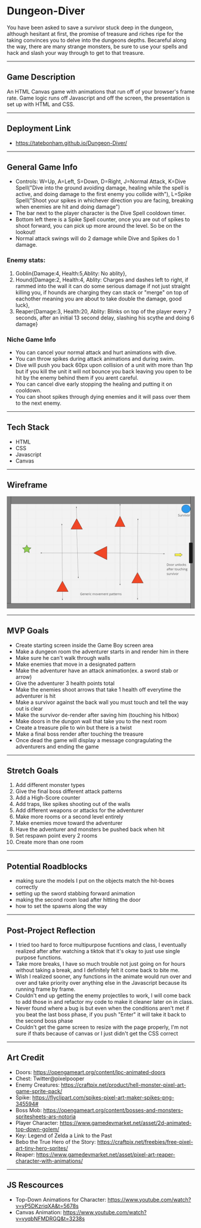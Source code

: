# Dungeon-Diver

You have been asked to save a survivor stuck deep in the dungeon, although hesitant at first, the promise of treasure and riches ripe for the taking convinces you to delve into the dungeons depths. Becareful along the way, there are many strange monsters, be sure to use your spells and hack and slash your way through to get to that treasure.

---

## Game Description

An HTML Canvas game with animations that run off of your browser's frame rate. Game logic runs off Javascript and off the screen, the presentation is set up with HTML and CSS.

---

## Deployment Link

- https://tatebonham.github.io/Dungeon-Diver/

---

## General Game Info

- Controls: W=Up, A=Left, S=Down, D=Right, J=Normal Attack, K=Dive Spell("Dive into the ground avoiding damage, healing while the spell is active, and doing damage to the first enemy you collide with"), L=Spike Spell("Shoot your spikes in whichever direction you are facing, breaking when enemies are hit and doing damage")
- The bar next to the player character is the Dive Spell cooldown timer.
- Bottom left there is a Spike Spell counter, once you are out of spikes to shoot forward, you can pick up more around the level. So be on the lookout!
- Normal attack swings will do 2 damage while Dive and Spikes do 1 damage.

### Enemy stats:

1. Goblin{Damage:4, Health:5,Ablity: No ablity},
2. Hound{Damage:2, Health:4, Ablity: Charges and dashes left to right, if rammed into the wall it can do some serious damage if not just straight killing you,
   if hounds are charging they can stack or "merge" on top of eachother meaning you are about to take double the damage, good luck},
3. Reaper{Damage:3, Health:20, Ablity: Blinks on top of the player every 7 seconds, after an initial 13 second delay, slashing his scythe and doing 6 damage}

### Niche Game Info

- You can cancel your normal attack and hurt animations with dive.
- You can throw spikes during attack animations and during swim.
- Dive will push you back 60px upon collision of a unit with more than 1hp but if you kill the unit it will not bounce you back leaving you
  open to be hit by the enemy behind them if you arent careful.
- You can cancel dive early stopping the healing and putting it on cooldown.
- You can shoot spikes through dying enemies and it will pass over them to the next enemy.

---

## Tech Stack

- HTML
- CSS
- Javascript
- Canvas

---

## Wireframe

![Wireframe](./images/dungeon.JPG)

---

## MVP Goals

- Create starting screen inside the Game Boy screen area
- Make a dungeon room the adventurer starts in and render him in there
- Make sure he can't walk through walls
- Make enemies that move in a designated pattern
- Make the adventurer have an attack animation(ex. a sword stab or arrow)
- Give the adventurer 3 health points total
- Make the enemies shoot arrows that take 1 health off everytime the adventurer is hit
- Make a survivor against the back wall you must touch and tell the way out is clear
- Make the survivor de-render after saving him (touching his hitbox)
- Make doors in the dungon wall that take you to the next room
- Create a treasure pile to win but there is a twist
- Make a final boss render after touching the treasure
- Once dead the game will display a message congragulating the adventurers and ending the game

---

## Stretch Goals

1. Add different monster types
2. Give the final boss different attack patterns
3. Add a High-Score counter
4. Add traps, like spikes shooting out of the walls
5. Add different weapons or attacks for the adventurer
6. Make more rooms or a second level entirely
7. Make enemies move toward the adventurer
8. Have the adventurer and monsters be pushed back when hit
9. Set respawn point every 2 rooms
10. Create more than one room

---

## Potential Roadblocks

- making sure the models I put on the objects match the hit-boxes correctly
- setting up the sword stabbing forward animation
- making the second room load after hitting the door
- how to set the spawns along the way

---

## Post-Project Reflection

- I tried too hard to force multipurpose fucntions and class, I eventually realized after after watching a tiktok that it's okay to just use single purpose functions.
- Take more breaks, I have so much trouble not just going on for hours without taking a break, and I definitely felt it come back to bite me.
- Wish I realized sooner, any functions in the animate would run over and over and take priority over anything else in the Javascript because its running frame by frame.
- Couldn't end up getting the enemy projectiles to work, I will come back to add those in and refactor my code to make it cleaner later on in class.
- Never found where a bug is but even when the conditions aren't met if you beat the last boss phase, if you push "Enter" it will take it back to the second boss phase
- Couldn't get the game screen to resize with the page properly, I'm not sure if thats because of canvas or I just didn't get the CSS correct

---

## Art Credit

- Doors: https://opengameart.org/content/lpc-animated-doors
- Chest: Twitter@pixelpooper
- Enemy Creatures: https://craftpix.net/product/hell-monster-pixel-art-game-sprite-pack/
- Spike: https://flyclipart.com/spikes-pixel-art-maker-spikes-png-345594#
- Boss Mob: https://opengameart.org/content/bosses-and-monsters-spritesheets-ars-notoria
- Player Character: https://www.gamedevmarket.net/asset/2d-animated-top-down-golem/
- Key: Legend of Zelda a Link to the Past
- Bebo the True Hero of the Story: https://craftpix.net/freebies/free-pixel-art-tiny-hero-sprites/
- Reaper: https://www.gamedevmarket.net/asset/pixel-art-reaper-character-with-animations/

---

## JS Rescources

- Top-Down Animations for Character: https://www.youtube.com/watch?v=yP5DKzriqXA&t=5678s
- Canvas Animation: https://www.youtube.com/watch?v=vyqbNFMDRGQ&t=3238s
